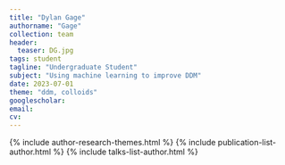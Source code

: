 ```yaml
---
title: "Dylan Gage"
authorname: "Gage"
collection: team
header:
  teaser: DG.jpg
tags: student
tagline: "Undergraduate Student"
subject: "Using machine learning to improve DDM"
date: 2023-07-01
theme: "ddm, colloids"
googlescholar: 
email: 
cv: 
---
```


<p align= "justify">

{% include author-research-themes.html %}
{% include publication-list-author.html %}
{% include talks-list-author.html %}